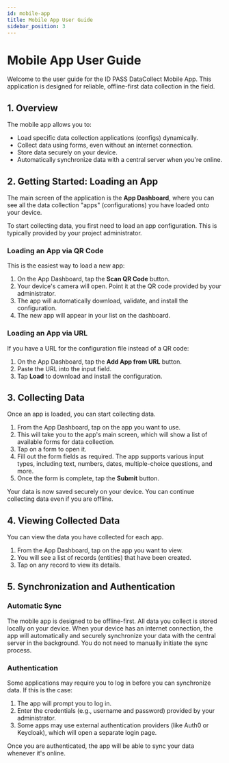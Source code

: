 ```yaml
---
id: mobile-app
title: Mobile App User Guide
sidebar_position: 3
---
```


# Mobile App User Guide

Welcome to the user guide for the ID PASS DataCollect Mobile App. This application is designed for reliable, offline-first data collection in the field.

## 1. Overview

The mobile app allows you to:

-   Load specific data collection applications (configs) dynamically.
-   Collect data using forms, even without an internet connection.
-   Store data securely on your device.
-   Automatically synchronize data with a central server when you're online.

## 2. Getting Started: Loading an App

The main screen of the application is the **App Dashboard**, where you can see all the data collection "apps" (configurations) you have loaded onto your device.

<!-- ![Mobile App Dashboard]() -->

To start collecting data, you first need to load an app configuration. This is typically provided by your project administrator.

### Loading an App via QR Code

This is the easiest way to load a new app:

1.  On the App Dashboard, tap the **Scan QR Code** button.
2.  Your device's camera will open. Point it at the QR code provided by your administrator.
3.  The app will automatically download, validate, and install the configuration.
4.  The new app will appear in your list on the dashboard.

### Loading an App via URL

If you have a URL for the configuration file instead of a QR code:

1.  On the App Dashboard, tap the **Add App from URL** button.
2.  Paste the URL into the input field.
3.  Tap **Load** to download and install the configuration.

## 3. Collecting Data

Once an app is loaded, you can start collecting data.

1.  From the App Dashboard, tap on the app you want to use.
2.  This will take you to the app's main screen, which will show a list of available forms for data collection.
3.  Tap on a form to open it.
4.  Fill out the form fields as required. The app supports various input types, including text, numbers, dates, multiple-choice questions, and more.
5.  Once the form is complete, tap the **Submit** button.

Your data is now saved securely on your device. You can continue collecting data even if you are offline.

<!-- ![Mobile Form]() -->

## 4. Viewing Collected Data

You can view the data you have collected for each app.

1.  From the App Dashboard, tap on the app you want to view.
2.  You will see a list of records (entities) that have been created.
3.  Tap on any record to view its details.

## 5. Synchronization and Authentication

### Automatic Sync

The mobile app is designed to be offline-first. All data you collect is stored locally on your device. When your device has an internet connection, the app will automatically and securely synchronize your data with the central server in the background. You do not need to manually initiate the sync process.

### Authentication

Some applications may require you to log in before you can synchronize data. If this is the case:

1.  The app will prompt you to log in.
2.  Enter the credentials (e.g., username and password) provided by your administrator.
3.  Some apps may use external authentication providers (like Auth0 or Keycloak), which will open a separate login page.

Once you are authenticated, the app will be able to sync your data whenever it's online.
